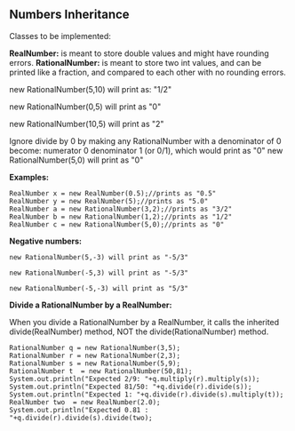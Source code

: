 ## Numbers Inheritance

Classes to be implemented:

**RealNumber:** is meant to store double values and might have rounding errors.
**RationalNumber:** is meant to store two int values, and can be printed like a fraction, and compared to each other with no rounding errors.

new RationalNumber(5,10) will print as: "1/2"

new RationalNumber(0,5) will print as "0"

new RationalNumber(10,5) will print as "2"

Ignore divide by 0 by making any RationalNumber with a denominator of 0 become: numerator 0 denominator 1 (or 0/1), which would print as "0"
new RationalNumber(5,0) will print as "0"

**Examples:**

```
RealNumber x = new RealNumber(0.5);//prints as "0.5"
RealNumber y = new RealNumber(5);//prints as "5.0"
RealNumber a = new RationalNumber(3,2);//prints as "3/2"
RealNumber b = new RationalNumber(1,2);//prints as "1/2"
RealNumber c = new RationalNumber(5,0);//prints as "0"

```

**Negative numbers:**

```
new RationalNumber(5,-3) will print as "-5/3"

new RationalNumber(-5,3) will print as "-5/3"

new RationalNumber(-5,-3) will print as "5/3"
```

**Divide a RationalNumber by a RealNumber:**

When you divide a RationalNumber by a RealNumber, it calls the inherited divide(RealNumber) method, NOT the divide(RationalNumber) method.

```
RationalNumber q = new RationalNumber(3,5);
RationalNumber r = new RationalNumber(2,3);
RationalNumber s = new RationalNumber(5,9);
RationalNumber t  = new RationalNumber(50,81);
System.out.println("Expected 2/9: "+q.multiply(r).multiply(s));
System.out.println("Expected 81/50: "+q.divide(r).divide(s));
System.out.println("Expected 1: "+q.divide(r).divide(s).multiply(t));
RealNumber two  = new RealNumber(2.0);
System.out.println("Expected 0.81 : "+q.divide(r).divide(s).divide(two);
```
